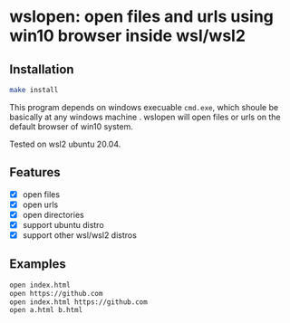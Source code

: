 # wslopen: open files and urls using win10 browser inside wsl/wsl2

## Installation

```bash
make install
```

This program depends on windows execuable `cmd.exe`, which shoule be basically at any windows machine . wslopen will open files or urls on the default browser of win10 system.

Tested on wsl2 ubuntu 20.04.

## Features

* [x] open files
* [x] open urls
* [x] open directories
* [x] support ubuntu distro
* [x] support other wsl/wsl2 distros

## Examples

```bash
open index.html
open https://github.com
open index.html https://github.com
open a.html b.html
```


